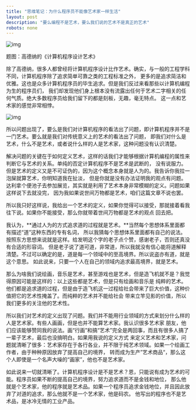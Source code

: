 ```yaml
---
title: "思维笔记：为什么程序员不能像艺术家一样生活"
layout: post
description: "要么编程不是艺术，要么我们说的艺术不是真正的艺术"
robots: none
---
```


![img](http://www.preining.info/blog/wp-content/uploads/2014/05/TAOCP-box.png)

题图：高德纳的《计算机程序设计艺术》

除了高德纳，很多人都曾经将计算机程序设计比作艺术。确实，与一般的工程学科不同，计算机程序除了追求简单可靠之类的工程标准之外，
更多的是追求简洁和优雅。这也是众多计算机程序员的毕生追求。但是我们反过来看那些以计算机编程为生的程序员们，
我们却发现他们身上根本没有流露出任何于艺术二字相关的任何气质。绝大多数程序员给我们留下的都是刻板，无趣，毫无特点。
这一点和艺术家的感觉非常相悖。

![img](http://funny-pictures-blog.com/wp-content/uploads/funny-pictures/Artist-vs-Programmer.jpg)

所以问题出现了，要么是我们对计算机程序的看法出了问题，即计算机程序并不是一门艺术。要么就是我们对传统意义上的艺术的看法出了问题，
即我们对什么是艺术，什么不是艺术，或者说什么样的人是艺术家，这种问题没有认识清楚。

解决问题的关键在于如何定义艺术，这样的话我们才能够根据计算机编程的属性来判断它与艺术的关系。单纯的否定计算机程序不是艺术是武断的，
没有说服力。但是艺术的定义又是不可证伪的，因为这个概念本身就是人为的。我告诉你我拉一泡屎就算艺术，你明知道我在扯淡，
但是你就是没有办法证明我的观点有问题。达利拿个便池子去参加展览，其实就是利用了艺术本身非常模糊的定义。问题如果这样说下去就没完，
因为我如果说世间万物都是艺术，咱们这篇文章不说也罢。

所以我只好这样说，我给出一个艺术的定义，如果你觉得可以接受，那就接着看我往下说。如果你不能接受，那么你就带着世间万物都是艺术的观点
回去把。

我认为，**通过人为的方式追求道的过程就是艺术。**当然每个思想体系里面都有描述“道”这种东西的专有名词，
所以我猜每个思想体系里面都有自己的说法。按照东方思想来说就是这样。给发明这个字的老子点个赞，感谢老子，否则还真没有合适的形容词。
但是老子说了道可道，非常道，所以我就没有信心能将道解释清楚。不过可以确定的是，道是每一个领域中的至高境界。所以说盗亦有道，就是这个意思。
如此说来，只要一个人在自己的领域内追求最高境界，就是艺术。

那么为啥我们说绘画，音乐是艺术，甚至游戏也是艺术，但是造飞机就不是？我觉得原因可能是这样的：以上这些都是艺术，但是只有绘画和音乐是
纯粹的艺术。他们都是追求道的过程，但是由于造飞机这一过程给社会带来了巨大价值，这种价值把它的艺术性掩盖了。而纯粹的艺术并不能给社会
带来立竿见影的价值，所以我们更多的关注他的艺术性。

所以我们对艺术的定义出现了问题。我们并不能用行业领域的方式来划分什么样的人是艺术家。有些人画画，但是也并不能算艺术家。我认识很多艺术家
朋友，他们应该能够赞同我的说法。画“行画”和搞“艺术”完全是两回事，而且有很多人搞了一辈子艺术，最后也没搞明白。如果用我说的定义方式
来定义艺术和艺术家，问题就清晰了很多：艺术家存在于各行各业，并不限于纯艺术领域。如果一个绘画工作者，由于种种原因放弃了提高自己的境界，
转而成为生产”艺术商品“，那么这个人即使是一个名声大噪的“画家”，他也不是艺术家。

如此说来一切就清晰了。计算机程序设计是不是艺术？恩，只能说有成为艺术的可能。程序员如果不断的提高自己的境界，努力追求道而不是金钱和地位，
那么他就是个艺术家，他的程序就是艺术品。如果一个程序员追求金钱地位，并且因此放弃了对道的追求，那么他就不是一个艺术家，他是码农。
他写出的程序也不是艺术品，是冰冷无情的工业产品。